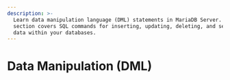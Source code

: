 ```yaml
---
description: >-
  Learn data manipulation language (DML) statements in MariaDB Server. This
  section covers SQL commands for inserting, updating, deleting, and selecting
  data within your databases.
---
```


# Data Manipulation (DML)

